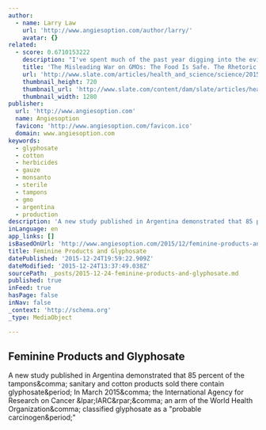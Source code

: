 ```yaml
---
author:
  - name: Larry Law
    url: 'http://www.angiesoption.com/author/larry/'
    avatar: {}
related:
  - score: 0.6710153222
    description: "I've spent much of the past year digging into the evidence. Here's what I've learned. First, it's true that the issue is complicated. But the deeper you dig, the more fraud you find in the case against GMOs. It's full of errors, fallacies, misconceptions, misrepresentations, and lies."
    title: 'The Misleading War on GMOs: The Food Is Safe. The Rhetoric Is Dangerous.'
    url: 'http://www.slate.com/articles/health_and_science/science/2015/07/are_gmos_safe_yes_the_case_against_them_is_full_of_fraud_lies_and_errors.html'
    thumbnail_height: 720
    thumbnail_url: 'http://www.slate.com/content/dam/slate/articles/health_and_science/food/2015/07/gmo/150622_gmoHero.jpg/_jcr_content/renditions/cq5dam.web.1280.1280.jpeg'
    thumbnail_width: 1280
publisher:
  url: 'http://www.angiesoption.com'
  name: Angiesoption
  favicon: 'http://www.angiesoption.com/favicon.ico'
  domain: www.angiesoption.com
keywords:
  - glyphosate
  - cotton
  - herbicides
  - gauze
  - monsanto
  - sterile
  - tampons
  - gmo
  - argentina
  - production
description: 'A new study published in Argentina demonstrated that 85 percent of the tampons, sanitary and cotton products sold there contain glyphosate. In March 2015, the International Agency for Research on Cancer (IARC), an arm of the World Health Organization, classified glyphosate as a "probable carcinogen."'
inLanguage: en
app_links: []
isBasedOnUrl: 'http://www.angiesoption.com/2015/12/feminine-products-and-glyphosate/?inf_contact_key=a1fdad76be52c7c58f79aab4ab7356aea440cead0534b7b7a4f1581cb0098c09'
title: Feminine Products and Glyphosate
datePublished: '2015-12-24T19:59:22.909Z'
dateModified: '2015-12-24T13:37:49.038Z'
sourcePath: _posts/2015-12-24-feminine-products-and-glyphosate.md
published: true
inFeed: true
hasPage: false
inNav: false
_context: 'http://schema.org'
_type: MediaObject

---
```

<article style=""><h1>Feminine Products and Glyphosate</h1><p>A new study published in Argentina demonstrated that 85 percent of the tampons&amp;comma; sanitary and cotton products sold there contain glyphosate&amp;period; In March 2015&amp;comma; the International Agency for Research on Cancer &amp;lpar;IARC&amp;rpar;&amp;comma; an arm of the World Health Organization&amp;comma; classified glyphosate as a "probable carcinogen&amp;period;"</p></article>